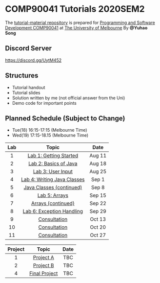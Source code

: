 # COMP90041 Tutorials 2020SEM2
The [tutorial-material repository](https://beaconsyh08.github.io/COMP90041-2020SEM2/) is prepared for [Programming and Software Development COMP90041](https://handbook.unimelb.edu.au/2020/subjects/comp90041) at [The University of Melbourne](https://www.unimelb.edu.au/)
By **@Yuhao Song**  

## **Discord Server** ##
https://discord.gg/UytM452

## **Structures**
  * Tutorial handout
  * Tutorial slides
  * Solution written by me (not official answer from the Uni)
  * Demo code for important points

## **Planned Schedule (Subject to Change)**
  * Tue(18) 16:15-17:15 (Melbourne Time)
  * Wed(19) 17:15-18.15 (Melbourne Time)

| Lab | Topic                 | Date     |
|:---:|:---------------------:|:--------:|
| 1   | [Lab 1: Getting Started](Lab01)  | Aug 11 |
| 2   | [Lab 2: Basics of Java](Lab02)  | Aug 18 |
| 3   | [Lab 3: User Input](Lab03)  | Aug 25 |
| 4   | [Lab 4: Writing Java Classes](Lab04) | Sep 1 |
| 5   | [Java Classes (continued)](Lab05) | Sep 8 |
| 6   | [Lab 5: Arrays](Lab06) | Sep 15 |
| 7   | [Arrays (continued)](Lab07) | Sep 22 |
| 8   | [Lab 6: Exception Handling](Lab08) | Sep 29 |
| 9   | [Consultation](Lab09) | Oct 13 |
| 10  | [Consultation](Lab10) | Oct 20 |
| 11  | [Consultation](Lab11) | Oct 27 |

|Project| Topic                 | Date     |
|:---:|:---------------------:|:--------:|
| 1   |  [Project A](ProjA)   | TBC |
| 2   |  [Project B](ProjB)   | TBC |
| 4   |  [Final Project](ProjF)  | TBC |

